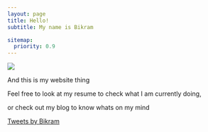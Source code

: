```yaml
---
layout: page
title: Hello!
subtitle: My name is Bikram 

sitemap:
  priority: 0.9
---
```


<img src="{{ '/assets/img/pride.jpeg' | prepend: site.baseurl }}" id="about-img">
<div id="describe-text">
	<p>And this is my website thing</p>
	<p>Feel free to look at my resume to check what I am currently doing,<p>
	<p> or check out my blog to know whats on my mind</p>
<span style="float: center; "> <a class="twitter-timeline" data-width="450" data-height="350" data-theme="dark" href="https://twitter.com/bikramjitk?ref_src=twsrc%5Etfw">Tweets by Bikram</a> <script async src="https://platform.twitter.com/widgets.js" charset="utf-8"></script>